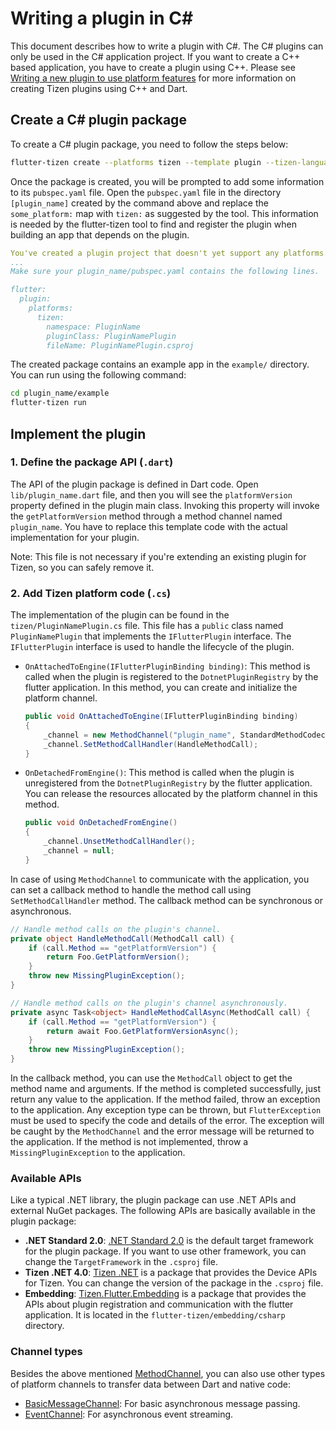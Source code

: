 # Writing a plugin in C#

This document describes how to write a plugin with C#. The C# plugins can only be used in the C# application project. If you want to create a C++ based application, you have to create a plugin using C++. Please see [Writing a new plugin to use platform features](develop-plugin.md) for more information on creating Tizen plugins using C++ and Dart.


## Create a C# plugin package

To create a C# plugin package, you need to follow the steps below:
```sh
flutter-tizen create --platforms tizen --template plugin --tizen-language csharp [plugin_name]
```
Once the package is created, you will be prompted to add some information to its `pubspec.yaml` file. Open the `pubspec.yaml` file in the directory `[plugin_name]` created by the command above and replace the `some_platform:` map with `tizen:` as suggested by the tool. This information is needed by the flutter-tizen tool to find and register the plugin when building an app that depends on the plugin.

```yaml
You've created a plugin project that doesn't yet support any platforms.
...
Make sure your plugin_name/pubspec.yaml contains the following lines.

flutter:
  plugin:
    platforms:
      tizen:
        namespace: PluginName
        pluginClass: PluginNamePlugin
        fileName: PluginNamePlugin.csproj
```

The created package contains an example app in the `example/` directory. You can run using the following command:
```sh
cd plugin_name/example
flutter-tizen run
```

## Implement the plugin

### 1. Define the package API (`.dart`)

The API of the plugin package is defined in Dart code. Open `lib/plugin_name.dart` file, and then you will see the `platformVersion` property defined in the plugin main class. Invoking this property will invoke the `getPlatformVersion` method through a method channel named `plugin_name`. You have to replace this template code with the actual implementation for your plugin.

Note: This file is not necessary if you're extending an existing plugin for Tizen, so you can safely remove it.

### 2. Add Tizen platform code (`.cs`)

The implementation of the plugin can be found in the `tizen/PluginNamePlugin.cs` file. This file has a `public` class named `PluginNamePlugin` that implements the `IFlutterPlugin` interface. The `IFlutterPlugin` interface is used to handle the lifecycle of the plugin.

- `OnAttachedToEngine(IFlutterPluginBinding binding)`: This method is called when the plugin is registered to the `DotnetPluginRegistry` by the flutter application. In this method, you can create and initialize the platform channel.

  ```c#
  public void OnAttachedToEngine(IFlutterPluginBinding binding)
  {
      _channel = new MethodChannel("plugin_name", StandardMethodCodec.Instance, binding.BinaryMessenger);
      _channel.SetMethodCallHandler(HandleMethodCall);
  }
  ```

- `OnDetachedFromEngine()`: This method is called when the plugin is unregistered from the `DotnetPluginRegistry` by the flutter application. You can release the resources allocated by the platform channel in this method.

  ```c#
  public void OnDetachedFromEngine()
  {
      _channel.UnsetMethodCallHandler();
      _channel = null;
  }
  ```

In case of using `MethodChannel` to communicate with the application, you can set a callback method to handle the method call using `SetMethodCallHandler` method. The callback method can be synchronous or asynchronous.

```c#
// Handle method calls on the plugin's channel.
private object HandleMethodCall(MethodCall call) {
    if (call.Method == "getPlatformVersion") {
        return Foo.GetPlatformVersion();
    }
    throw new MissingPluginException();
}

// Handle method calls on the plugin's channel asynchronously.
private async Task<object> HandleMethodCallAsync(MethodCall call) {
    if (call.Method == "getPlatformVersion") {
        return await Foo.GetPlatformVersionAsync();
    }
    throw new MissingPluginException();
}
```

In the callback method, you can use the `MethodCall` object to get the method name and arguments. If the method is completed successfully, just return any value to the application. If the method failed, throw an exception to the application. Any exception type can be thrown, but `FlutterException` must be used to specify the code and details of the error. The exception will be caught by the `MethodChannel` and the error message will be returned to the application. If the method is not implemented, throw a `MissingPluginException` to the application.


### Available APIs

Like a typical .NET library, the plugin package can use .NET APIs and external NuGet packages. The following APIs are basically available in the plugin package:

- **.NET Standard 2.0**: [.NET Standard 2.0](https://docs.microsoft.com/en-us/dotnet/api/?view=netstandard-2.0) is the default target framework for the plugin package. If you want to use other framework, you can change the `TargetFramework` in the `.csproj` file.
- **Tizen .NET 4.0**: [Tizen .NET](https://github.com/Samsung/TizenFX) is a package that provides the Device APIs for Tizen. You can change the version of the package in the `.csproj` file.
- **Embedding**: [Tizen.Flutter.Embedding](https://github.com/flutter-tizen/flutter-tizen/tree/master/embedding/csharp/Tizen.Flutter.Embedding) is a package that provides the APIs about plugin registration and communication with the flutter application. It is located in the `flutter-tizen/embedding/csharp` directory.


### Channel types

Besides the above mentioned [MethodChannel](../embedding/csharp/Tizen.Flutter.Embedding/Channels/MethodChannel.cs), you can also use other types of platform channels to transfer data between Dart and native code:

- [BasicMessageChannel](../embedding/csharp/Tizen.Flutter.Embedding/Channels/BasicMessageChannel.cs): For basic asynchronous message passing.
- [EventChannel](../embedding/csharp/Tizen.Flutter.Embedding/Channels/EventChannel.cs): For asynchronous event streaming. 
